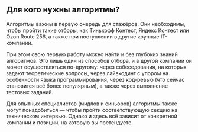 ## Для кого нужны алгоритмы?

Алгоритмы важны в первую очередь для стажёров. Они необходимы, чтобы пройти такие отборы, как Тинькофф Контест, Яндекс Контест или Ozon Route 256, а также при поступлении в другие крупные IT-компании.

При этом свою первую работу можно найти и без глубоких знаний алгоритмов. Это лишь один из способов отбора, и в другой компании он может осуществляться по-другому: через собеседования, на которых задают теоретические вопросы, через лайвкодинг с упором на особенности языка программирования, через код-ревью (что сейчас становится всё более популярным), а также через выполнение тестовых заданий.

Для опытных специалистов (мидлов и синьоров) алгоритмы также могут понадобиться — чтобы пройти соответствующую секцию на техническом интервью. Однако и здесь всё зависит от конкретной компании и позиции, на которую вы претендуете.
